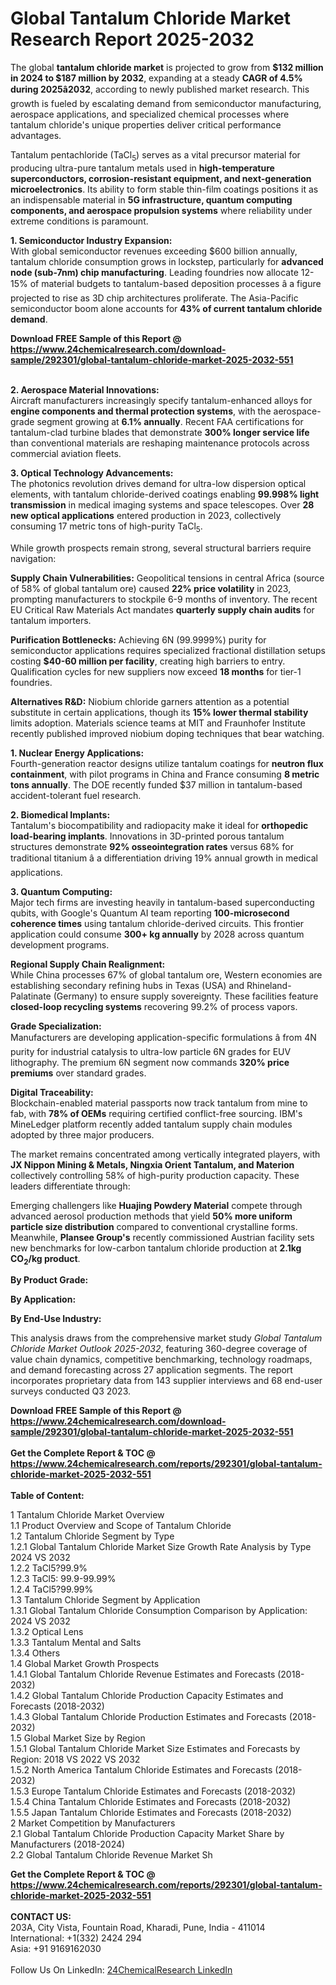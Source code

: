 <h1>Global Tantalum Chloride Market Research Report 2025-2032</h1><p>The global <strong>tantalum chloride market</strong> is projected to grow from <strong>$132 million in 2024 to $187 million by 2032</strong>, expanding at a steady <strong>CAGR of 4.5% during 2025â2032</strong>, according to newly published market research. This growth is fueled by escalating demand from semiconductor manufacturing, aerospace applications, and specialized chemical processes where tantalum chloride's unique properties deliver critical performance advantages.</p><p>Tantalum pentachloride (TaCl<sub>5</sub>) serves as a vital precursor material for producing ultra-pure tantalum metals used in <strong>high-temperature superconductors, corrosion-resistant equipment, and next-generation microelectronics</strong>. Its ability to form stable thin-film coatings positions it as an indispensable material in <strong>5G infrastructure, quantum computing components, and aerospace propulsion systems</strong> where reliability under extreme conditions is paramount.</p><p><strong>1. Semiconductor Industry Expansion:</strong><br>
With global semiconductor revenues exceeding $600 billion annually, tantalum chloride consumption grows in lockstep, particularly for <strong>advanced node (sub-7nm) chip manufacturing</strong>. Leading foundries now allocate 12-15% of material budgets to tantalum-based deposition processes â a figure projected to rise as 3D chip architectures proliferate. The Asia-Pacific semiconductor boom alone accounts for <strong>43% of current tantalum chloride demand</strong>.</p><div><b>Download FREE Sample of this Report @ 
            <a href="https://www.24chemicalresearch.com/download-sample/292301/global-tantalum-chloride-market-2025-2032-551">
            https://www.24chemicalresearch.com/download-sample/292301/global-tantalum-chloride-market-2025-2032-551</a></b></div><br><p><strong>2. Aerospace Material Innovations:</strong><br>
Aircraft manufacturers increasingly specify tantalum-enhanced alloys for <strong>engine components and thermal protection systems</strong>, with the aerospace-grade segment growing at <strong>6.1% annually</strong>. Recent FAA certifications for tantalum-clad turbine blades that demonstrate <strong>300% longer service life</strong> than conventional materials are reshaping maintenance protocols across commercial aviation fleets.</p><p><strong>3. Optical Technology Advancements:</strong><br>
The photonics revolution drives demand for ultra-low dispersion optical elements, with tantalum chloride-derived coatings enabling <strong>99.998% light transmission</strong> in medical imaging systems and space telescopes. Over <strong>28 new optical applications</strong> entered production in 2023, collectively consuming 17 metric tons of high-purity TaCl<sub>5</sub>.</p><p>While growth prospects remain strong, several structural barriers require navigation:</p><p><strong>Supply Chain Vulnerabilities:</strong> Geopolitical tensions in central Africa (source of 58% of global tantalum ore) caused <strong>22% price volatility</strong> in 2023, prompting manufacturers to stockpile 6-9 months of inventory. The recent EU Critical Raw Materials Act mandates <strong>quarterly supply chain audits</strong> for tantalum importers.</p><p><strong>Purification Bottlenecks:</strong> Achieving 6N (99.9999%) purity for semiconductor applications requires specialized fractional distillation setups costing <strong>$40-60 million per facility</strong>, creating high barriers to entry. Qualification cycles for new suppliers now exceed <strong>18 months</strong> for tier-1 foundries.</p><p><strong>Alternatives R&amp;D:</strong> Niobium chloride garners attention as a potential substitute in certain applications, though its <strong>15% lower thermal stability</strong> limits adoption. Materials science teams at MIT and Fraunhofer Institute recently published improved niobium doping techniques that bear watching.</p><p><strong>1. Nuclear Energy Applications:</strong><br>
Fourth-generation reactor designs utilize tantalum coatings for <strong>neutron flux containment</strong>, with pilot programs in China and France consuming <strong>8 metric tons annually</strong>. The DOE recently funded $37 million in tantalum-based accident-tolerant fuel research.</p><p><strong>2. Biomedical Implants:</strong><br>
Tantalum's biocompatibility and radiopacity make it ideal for <strong>orthopedic load-bearing implants</strong>. Innovations in 3D-printed porous tantalum structures demonstrate <strong>92% osseointegration rates</strong> versus 68% for traditional titanium â a differentiation driving 19% annual growth in medical applications.</p><p><strong>3. Quantum Computing:</strong><br>
Major tech firms are investing heavily in tantalum-based superconducting qubits, with Google's Quantum AI team reporting <strong>100-microsecond coherence times</strong> using tantalum chloride-derived circuits. This frontier application could consume <strong>300+ kg annually</strong> by 2028 across quantum development programs.</p><p><strong>Regional Supply Chain Realignment:</strong><br>
  While China processes 67% of global tantalum ore, Western economies are establishing secondary refining hubs in Texas (USA) and Rhineland-Palatinate (Germany) to ensure supply sovereignty. These facilities feature <strong>closed-loop recycling systems</strong> recovering 99.2% of process vapors.</p><p><strong>Grade Specialization:</strong><br>
  Manufacturers are developing application-specific formulations â from 4N purity for industrial catalysis to ultra-low particle 6N grades for EUV lithography. The premium 6N segment now commands <strong>320% price premiums</strong> over standard grades.</p><p><strong>Digital Traceability:</strong><br>
  Blockchain-enabled material passports now track tantalum from mine to fab, with <strong>78% of OEMs</strong> requiring certified conflict-free sourcing. IBM's MineLedger platform recently added tantalum supply chain modules adopted by three major producers.</p><p>The market remains concentrated among vertically integrated players, with <strong>JX Nippon Mining &amp; Metals, Ningxia Orient Tantalum, and Materion</strong> collectively controlling 58% of high-purity production capacity. These leaders differentiate through:</p><p>Emerging challengers like <strong>Huajing Powdery Material</strong> compete through advanced aerosol production methods that yield <strong>50% more uniform particle size distribution</strong> compared to conventional crystalline forms. Meanwhile, <strong>Plansee Group's</strong> recently commissioned Austrian facility sets new benchmarks for low-carbon tantalum chloride production at <strong>2.1kg CO<sub>2</sub>/kg product</strong>.</p><p><strong>By Product Grade:</strong></p><p><strong>By Application:</strong></p><p><strong>By End-Use Industry:</strong></p><p>This analysis draws from the comprehensive market study <em>Global Tantalum Chloride Market Outlook 2025-2032</em>, featuring 360-degree coverage of value chain dynamics, competitive benchmarking, technology roadmaps, and demand forecasting across 27 application segments. The report incorporates proprietary data from 143 supplier interviews and 68 end-user surveys conducted Q3 2023.</p><div><b>Download FREE Sample of this Report @ 
            <a href="https://www.24chemicalresearch.com/download-sample/292301/global-tantalum-chloride-market-2025-2032-551">
            https://www.24chemicalresearch.com/download-sample/292301/global-tantalum-chloride-market-2025-2032-551</a></b></div><br><div><b>Get the Complete Report & TOC @ 
            <a href="https://www.24chemicalresearch.com/reports/292301/global-tantalum-chloride-market-2025-2032-551">
            https://www.24chemicalresearch.com/reports/292301/global-tantalum-chloride-market-2025-2032-551</a></b></div><br>
            <b>Table of Content:</b><p>1 Tantalum Chloride Market Overview<br />
    1.1 Product Overview and Scope of Tantalum Chloride<br />
    1.2 Tantalum Chloride Segment by Type<br />
        1.2.1 Global Tantalum Chloride Market Size Growth Rate Analysis by Type 2024 VS 2032<br />
        1.2.2 TaCl5?99.9%<br />
        1.2.3 TaCl5: 99.9-99.99%<br />
        1.2.4 TaCl5?99.99%<br />
    1.3 Tantalum Chloride Segment by Application<br />
        1.3.1 Global Tantalum Chloride Consumption Comparison by Application: 2024 VS 2032<br />
        1.3.2 Optical Lens<br />
        1.3.3 Tantalum Mental and Salts<br />
        1.3.4 Others<br />
    1.4 Global Market Growth Prospects<br />
        1.4.1 Global Tantalum Chloride Revenue Estimates and Forecasts (2018-2032)<br />
        1.4.2 Global Tantalum Chloride Production Capacity Estimates and Forecasts (2018-2032)<br />
        1.4.3 Global Tantalum Chloride Production Estimates and Forecasts (2018-2032)<br />
    1.5 Global Market Size by Region<br />
        1.5.1 Global Tantalum Chloride Market Size Estimates and Forecasts by Region: 2018 VS 2022 VS 2032<br />
        1.5.2 North America Tantalum Chloride Estimates and Forecasts (2018-2032)<br />
        1.5.3 Europe Tantalum Chloride Estimates and Forecasts (2018-2032)<br />
        1.5.4 China Tantalum Chloride Estimates and Forecasts (2018-2032)<br />
        1.5.5 Japan Tantalum Chloride Estimates and Forecasts (2018-2032)<br />
2 Market Competition by Manufacturers<br />
    2.1 Global Tantalum Chloride Production Capacity Market Share by Manufacturers (2018-2024)<br />
    2.2 Global Tantalum Chloride Revenue Market Sh</p><div><b>Get the Complete Report & TOC @ 
            <a href="https://www.24chemicalresearch.com/reports/292301/global-tantalum-chloride-market-2025-2032-551">
            https://www.24chemicalresearch.com/reports/292301/global-tantalum-chloride-market-2025-2032-551</a></b></div><br><b>CONTACT US:</b><br>
            203A, City Vista, Fountain Road, Kharadi, Pune, India - 411014<br>
            International: +1(332) 2424 294<br>
            Asia: +91 9169162030 <br><br>
            Follow Us On LinkedIn: <a href="https://www.linkedin.com/company/24chemicalresearch/">24ChemicalResearch LinkedIn</a>